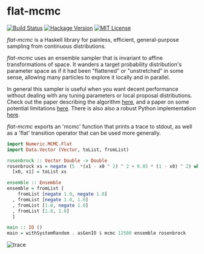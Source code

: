 # flat-mcmc

[![Build Status](https://secure.travis-ci.org/jtobin/flat-mcmc.png)](http://travis-ci.org/jtobin/flat-mcmc)
[![Hackage Version](https://img.shields.io/hackage/v/flat-mcmc.svg)](http://hackage.haskell.org/package/flat-mcmc)
[![MIT License](https://img.shields.io/badge/license-MIT-blue.svg)](https://github.com/jtobin/flat-mcmc/blob/master/LICENSE)

*flat-mcmc* is a Haskell library for painless, efficient, general-purpose
sampling from continuous distributions.

*flat-mcmc* uses an ensemble sampler that is invariant to affine
transformations of space.  It wanders a target probability distribution's
parameter space as if it had been "flattened" or "unstretched" in some sense,
allowing many particles to explore it locally and in parallel.

In general this sampler is useful when you want decent performance without
dealing with any tuning parameters or local proposal distributions.  Check out
the paper describing the algorithm
[here](http://msp.org/camcos/2010/5-1/camcos-v5-n1-p04-p.pdf), and a paper on
some potential limitations [here](http://arxiv.org/abs/1509.02230).  There is
also also a robust Python implementation
[here](http://dan.iel.fm/emcee/current/).

*flat-mcmc* exports an 'mcmc' function that prints a trace to stdout, as well
as a 'flat' transition operator that can be used more generally.

``` haskell
import Numeric.MCMC.Flat
import Data.Vector (Vector, toList, fromList)

rosenbrock :: Vector Double -> Double
rosenbrock xs = negate (5  *(x1 - x0 ^ 2) ^ 2 + 0.05 * (1 - x0) ^ 2) where
  [x0, x1] = toList xs

ensemble :: Ensemble
ensemble = fromList [
    fromList [negate 1.0, negate 1.0]
  , fromList [negate 1.0, 1.0]
  , fromList [1.0, negate 1.0]
  , fromList [1.0, 1.0]
  ]

main :: IO ()
main = withSystemRandom . asGenIO $ mcmc 12500 ensemble rosenbrock
```

![trace](http://jtobin.ca/flat-mcmc/img/Rosenbrock_AIE.png)

